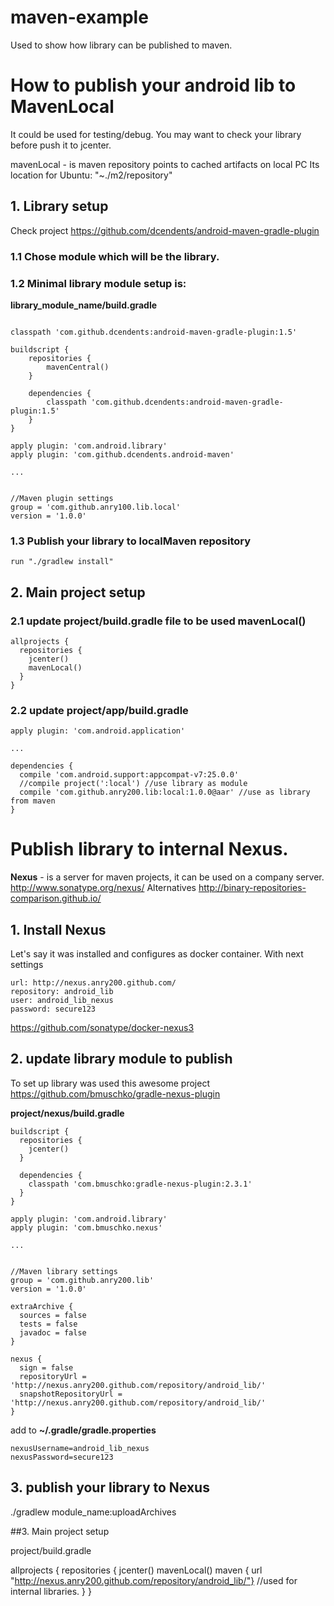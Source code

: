 # maven-example
Used to show how library can be published to maven.

# How to publish your android lib to MavenLocal

It could be used for testing/debug. You may want to check your library before push it to jcenter.

mavenLocal - is maven repository points to cached artifacts on local PC
Its location for Ubuntu: "~./m2/repository"


## 1. Library setup
Check project https://github.com/dcendents/android-maven-gradle-plugin

### 1.1 Chose module which will be the library.

### 1.2 Minimal library module setup is:

**library_module_name/build.gradle**
```

classpath 'com.github.dcendents:android-maven-gradle-plugin:1.5'

buildscript {
    repositories {
        mavenCentral()
    }

    dependencies {
        classpath 'com.github.dcendents:android-maven-gradle-plugin:1.5'
    }
}

apply plugin: 'com.android.library'
apply plugin: 'com.github.dcendents.android-maven'

...


//Maven plugin settings
group = 'com.github.anry100.lib.local'
version = '1.0.0'
```

### 1.3 Publish your library to localMaven repository

``` 
run "./gradlew install"
```

## 2. Main project setup

### 2.1 update project/build.gradle file to be used mavenLocal()

```
allprojects {
  repositories {
    jcenter()
    mavenLocal()
  }
}
```

### 2.2 update project/app/build.gradle

```
apply plugin: 'com.android.application'

...

dependencies {
  compile 'com.android.support:appcompat-v7:25.0.0'
  //compile project(':local') //use library as module
  compile 'com.github.anry200.lib:local:1.0.0@aar' //use as library from maven
}
```



# Publish library to internal Nexus.
**Nexus** - is a server for maven projects, it can be used on a company server.
http://www.sonatype.org/nexus/
Alternatives http://binary-repositories-comparison.github.io/

## 1. Install Nexus
Let's say it was installed and configures as docker container. With next settings

```
url: http://nexus.anry200.github.com/
repository: android_lib
user: android_lib_nexus
password: secure123
```

https://github.com/sonatype/docker-nexus3


## 2. update library module to publish
To set up library was used this awesome project https://github.com/bmuschko/gradle-nexus-plugin

**project/nexus/build.gradle**
```
buildscript {
  repositories {
    jcenter()
  }

  dependencies {
    classpath 'com.bmuschko:gradle-nexus-plugin:2.3.1'
  }
}

apply plugin: 'com.android.library'
apply plugin: 'com.bmuschko.nexus'

...


//Maven library settings
group = 'com.github.anry200.lib'
version = '1.0.0'

extraArchive {
  sources = false
  tests = false
  javadoc = false
}

nexus {
  sign = false
  repositoryUrl = 'http://nexus.anry200.github.com/repository/android_lib/'
  snapshotRepositoryUrl = 'http://nexus.anry200.github.com/repository/android_lib/'
}
```

add to **~/.gradle/gradle.properties**
```
nexusUsername=android_lib_nexus
nexusPassword=secure123
```

## 3. publish your library to Nexus

./gradlew module_name:uploadArchives

##3. Main project setup

project/build.gradle

allprojects {
  repositories {
    jcenter()
    mavenLocal()
    maven { url "http://nexus.anry200.github.com/repository/android_lib/"} //used for internal libraries.
  }
}
